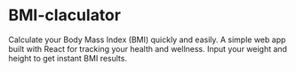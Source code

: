 # BMI-claculator
Calculate your Body Mass Index (BMI) quickly and easily. A simple web app built with React for tracking your health and wellness. Input your weight and height to get instant BMI results.
